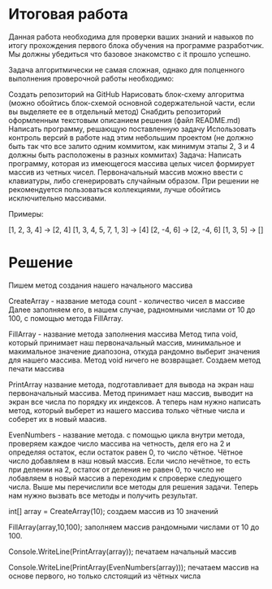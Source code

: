 # Итоговая работа

Данная работа необходима для проверки ваших знаний и навыков по итогу прохождения первого блока обучения на программе разработчик. Мы должны убедиться что базовое знакомство с it прошло успешно.

Задача алгоритмически не самая сложная, однако для полценного выполнения проверочной работы необходимо:

Создать репозиторий на GitHub Нарисовать блок-схему алгоритма (можно обойтись блок-схемой основной содержательной части, если вы выделяете ее в отдельный метод) Снабдить репозиторий оформленным текстовым описанием решения (файл README.md) Написать программу, решающую поставленную задачу Использовать контроль версий в работе над этим небольшим проектом (не должно быть так что все залито одним коммитом, как минимум этапы 2, 3 и 4 должны быть расположены в разных коммитах) Задача: Написать программу, которая из имеющегося массива целых чисел формирует массив из четных чисел. Первоначальный массив можно ввести с клавиатуры, либо сгенерировать случайным образом. При решении не рекомендуется пользоваться коллекциями, лучше обойтись исключительно массивами.

Примеры:

[1, 2, 3, 4] -> [2, 4] [1, 3, 4, 5, 7, 1, 3] -> [4] [2, -4, 6] -> [2, -4, 6] [1, 3, 5] -> []

# Решение

Пишем метод создания нашего начального массива

CreateArray - название метода count - количество чисел в массиве Далее заполняем его, в нашем случае, радномными числами от 10 до 100, с помощью метода FillArray.

FillArray - название метода заполнения массива Метод типа void, который принимает наш первоначальный массив, минимальное и макимальное значение диапозона, откуда рандомно выберит значения для нашего массива. Метод void ничего не возвращает. Создаем метод печати массива

PrintArray название метода, подготавливает для вывода на экран наш первоначальный массива. Метод принимает наш массив, выводит на экран все числа по порядку их индексов. А теперь нам нужно написать метод, который выберет из нашего массива только чётные числа и соберет их в новый маасив.

EvenNumbers - название метода. с помощью цикла внутри метода, проверяем каждое число массива на четность, деля его на 2 и определяя остаток, если остаток равен 0, то число чётное. Чётное число добавляем в наш новый массив. Если число нечётное, то есть при делении на 2, остаток от деления не равен 0, то число не лобавляем в новый массив а переходим к спроверке следующего числа. Выше мы перечислили все методы для решения задачи. Теперь нам нужно вызвать все методы и получить результат.

int[] array = CreateArray(10); создаем массив из 10 значений

FillArray(array,10,100); заполняем массив рандомными числами от 10 до 100.

Console.WriteLine(PrintArray(array)); печатаем начальный массив

Console.WriteLine(PrintArray(EvenNumbers(array))); печатаем массив на основе первого, но только слстоящий из чётных числа